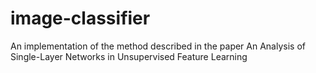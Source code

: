 # image-classifier
An implementation of the method described in the paper An Analysis of Single-Layer Networks in Unsupervised Feature Learning
